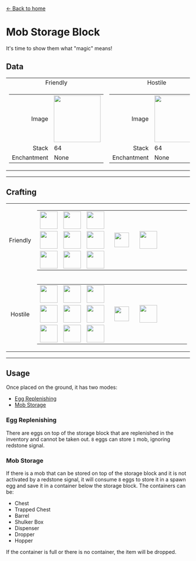 [← Back to home](../)
# Mob Storage Block
It's time to show them what "magic" means!

## Data
<table>
    <tr>
        <td align="center">Friendly</td>
        <td align="center">Hostile</td>
    </tr>
    <tr>
        <td>
            <table>
                <tr><td align="end">Image</td><td><img src="https://i.imgur.com/t5hSkSU.png" width="128"/></td></tr>
                <tr><td align="end">Stack</td><td>64</td></tr>
                <tr><td align="end">Enchantment</td><td>None</td></tr>
            </table>
        </td>
        <td>
            <table>
                <tr><td align="end">Image</td><td><img src="https://i.imgur.com/hyk6PYU.png" width="128"/></td></tr>
                <tr><td align="end">Stack</td><td>64</td></tr>
                <tr><td align="end">Enchantment</td><td>None</td></tr>
            </table>
        </td>
    </tr>
</table>

---

## Crafting
<table>
    <tr>
        <td align="center">Friendly</td>
        <td>
            <table>
                <tr><td><img src="https://i.imgur.com/horYOR1.png" width="48"/></td><td><img src="https://i.imgur.com/horYOR1.png" width="48"/></td><td><img src="https://i.imgur.com/horYOR1.png" width="48"/></td><td colspan="3"></td></tr>
                <tr><td><img src="https://i.imgur.com/horYOR1.png" width="48"/></td><td><img src="https://i.imgur.com/IWZz8YM.png" width="48"/></td><td><img src="https://i.imgur.com/horYOR1.png" width="48"/></td><td width="70" align="center"><img src="https://i.imgur.com/VE0KqIE.png" width="40"/></td><td><img src="https://i.imgur.com/t5hSkSU.png" width="48"/></td><td width="70"></td></tr>
                <tr><td><img src="https://i.imgur.com/horYOR1.png" width="48"/></td><td><img src="https://i.imgur.com/horYOR1.png" width="48"/></td><td><img src="https://i.imgur.com/horYOR1.png" width="48"/></td><td colspan="3"></td></tr>
            </table>
        </td>
    </tr>
    <tr>
        <td align="center">Hostile</td>
        <td>
            <table>
                <tr><td><img src="https://i.imgur.com/qvrHVFH.png" width="48"/></td><td><img src="https://i.imgur.com/qvrHVFH.png" width="48"/></td><td><img src="https://i.imgur.com/qvrHVFH.png" width="48"/></td><td colspan="3"></td></tr>
                <tr><td><img src="https://i.imgur.com/qvrHVFH.png" width="48"/></td><td><img src="https://i.imgur.com/IWZz8YM.png" width="48"/></td><td><img src="https://i.imgur.com/qvrHVFH.png" width="48"/></td><td width="70" align="center"><img src="https://i.imgur.com/VE0KqIE.png" width="40"/></td><td><img src="https://i.imgur.com/hyk6PYU.png" width="48"/></td><td width="70"></td></tr>
                <tr><td><img src="https://i.imgur.com/qvrHVFH.png" width="48"/></td><td><img src="https://i.imgur.com/qvrHVFH.png" width="48"/></td><td><img src="https://i.imgur.com/qvrHVFH.png" width="48"/></td><td colspan="3"></td></tr>
            </table>
        </td>
    </tr>
</table>

---

## Usage
Once placed on the ground, it has two modes:
- [Egg Replenishing](#egg-replenishing)
- [Mob Storage](#mob-storage)

### Egg Replenishing
There are eggs on top of the storage block that are replenished in the inventory and cannot be taken out. `8` eggs can store `1` mob, ignoring redstone signal.

### Mob Storage
If there is a mob that can be stored on top of the storage block and it is not activated by a redstone signal, it will consume `8` eggs to store it in a spawn egg and save it in a container below the storage block. The containers can be:
- Chest
- Trapped Chest
- Barrel
- Shulker Box
- Dispenser
- Dropper
- Hopper

If the container is full or there is no container, the item will be dropped. 